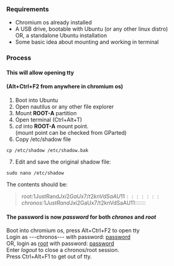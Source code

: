 ### Requirements
- Chromium os already installed
- A USB drive, bootable with Ubuntu (or any other linux distro)  
  OR, a standalone Ubuntu installation
- Some basic idea about mounting and working in terminal

### Process
#### This will allow opening tty
#### (Alt+Ctrl+F2 from anywhere in chromium os)
1. Boot into Ubuntu
2. Open nautilus or any other file explorer
3. Mount <b>ROOT-A</b> partition
4. Open terminal (Ctrl+Alt+T)
5. <i>cd</i> into <b>ROOT-A</b> mount point.  
  (mount point can be checked from GParted)
6. Copy /etc/shadow file
```
cp /etc/shadow /etc/shadow.bak
```
7. Edit and save the original shadow file:
```
sudo nano /etc/shadow
```
  The contents should be:
  > root:$1$JustRand$Jxi2GaUx7/t2knVdSaAU11:::::::  
  > chronos:$1$JustRand$Jxi2GaUx7/t2knVdSaAU11:::::::  
#### The password is now <b><i>password</b></i> for both <i>chronos</i> and <i>root</i>
Boot into chromium os, press Alt+Ctrl+F2 to open tty  
Login as ---chronos--- with password: <u>password</u>  
OR, login as <u>root</u> with password: <u>password</u>  
Enter <i>logout</i> to close a chronos/root session.  
Press Ctrl+Alt+F1 to get out of tty.  
